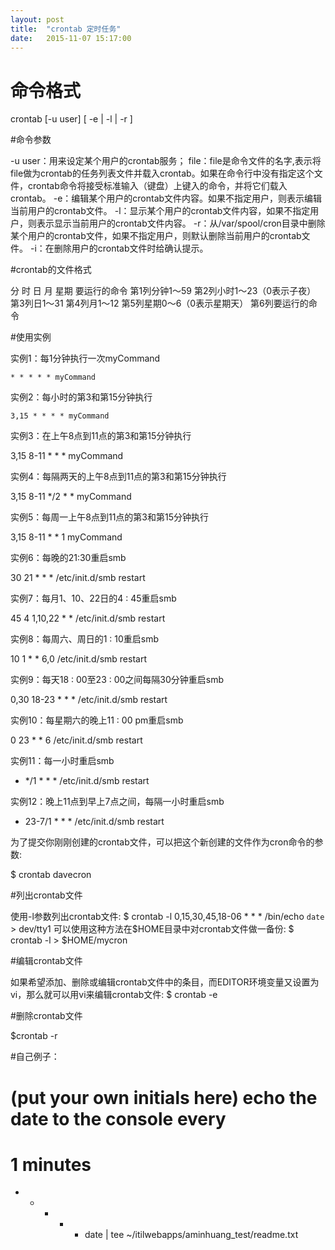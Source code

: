 ```yaml
---
layout: post
title:  "crontab 定时任务"
date:   2015-11-07 15:17:00
---
```


# 命令格式

crontab [-u user] [ -e | -l | -r ]



#命令参数

-u user：用来设定某个用户的crontab服务；
file：file是命令文件的名字,表示将file做为crontab的任务列表文件并载入crontab。如果在命令行中没有指定这个文件，crontab命令将接受标准输入（键盘）上键入的命令，并将它们载入crontab。
-e：编辑某个用户的crontab文件内容。如果不指定用户，则表示编辑当前用户的crontab文件。
-l：显示某个用户的crontab文件内容，如果不指定用户，则表示显示当前用户的crontab文件内容。
-r：从/var/spool/cron目录中删除某个用户的crontab文件，如果不指定用户，则默认删除当前用户的crontab文件。
-i：在删除用户的crontab文件时给确认提示。


#crontab的文件格式

分 时 日 月 星期 要运行的命令
第1列分钟1～59
第2列小时1～23（0表示子夜）
第3列日1～31
第4列月1～12
第5列星期0～6（0表示星期天）
第6列要运行的命令

#使用实例

实例1：每1分钟执行一次myCommand

    * * * * * myCommand


实例2：每小时的第3和第15分钟执行

    3,15 * * * * myCommand


实例3：在上午8点到11点的第3和第15分钟执行

3,15 8-11 * * * myCommand


实例4：每隔两天的上午8点到11点的第3和第15分钟执行

3,15 8-11 */2  *  * myCommand


实例5：每周一上午8点到11点的第3和第15分钟执行

3,15 8-11 * * 1 myCommand


实例6：每晚的21:30重启smb

30 21 * * * /etc/init.d/smb restart


实例7：每月1、10、22日的4 : 45重启smb

45 4 1,10,22 * * /etc/init.d/smb restart


实例8：每周六、周日的1 : 10重启smb

10 1 * * 6,0 /etc/init.d/smb restart


实例9：每天18 : 00至23 : 00之间每隔30分钟重启smb

0,30 18-23 * * * /etc/init.d/smb restart


实例10：每星期六的晚上11 : 00 pm重启smb

0 23 * * 6 /etc/init.d/smb restart


实例11：每一小时重启smb

* */1 * * * /etc/init.d/smb restart


实例12：晚上11点到早上7点之间，每隔一小时重启smb

* 23-7/1 * * * /etc/init.d/smb restart


为了提交你刚刚创建的crontab文件，可以把这个新创建的文件作为cron命令的参数:

$ crontab davecron


#列出crontab文件

使用-l参数列出crontab文件:
$ crontab -l
0,15,30,45,18-06 * * * /bin/echo `date` > dev/tty1
可以使用这种方法在$HOME目录中对crontab文件做一备份:
$ crontab -l > $HOME/mycron


#编辑crontab文件

如果希望添加、删除或编辑crontab文件中的条目，而EDITOR环境变量又设置为vi，那么就可以用vi来编辑crontab文件:
$ crontab -e


#删除crontab文件

$crontab -r



#自己例子：

# (put your own initials here) echo the date to the console every
# 1 minutes
* * * * * date | tee ~/itilwebapps/aminhuang_test/readme.txt
